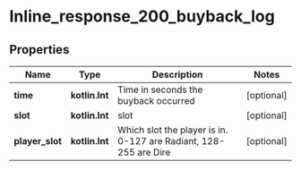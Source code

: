 
# Inline_response_200_buyback_log

## Properties
Name | Type | Description | Notes
------------ | ------------- | ------------- | -------------
**time** | **kotlin.Int** | Time in seconds the buyback occurred |  [optional]
**slot** | **kotlin.Int** | slot |  [optional]
**player_slot** | **kotlin.Int** | Which slot the player is in. 0-127 are Radiant, 128-255 are Dire |  [optional]



